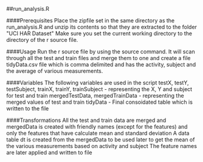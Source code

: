 ##run_analysis.R

####Prerequisites
Place the zipfile set in the same directory as the run_analysis.R and unzip its contents so that they are extracted to the folder
"UCI HAR Dataset"
Make sure you set the current working directory to the directory of the r source file.

####Usage
Run the r source file by using the source command.  It will scan through all the test and train files and merge them to one and
create a file tidyData.csv file which is comma delimited and has the activity, subject and the average of various measurements.

####Variables
The following variables are used in the script
testX, testY, testSubject, trainX, trainY, trainSubject - representing the X, Y and subject for test and train
mergedTestData, mergedTrainData - representing the merged values of test and train
tidyData - Final consoidated table which is written to the file

####Transformations
All the test and train data are merged and mergedData is created with friendly names (except for the features) and only the features that have calculate
mean and standard deviation 
A data table dt is created from the mergedData to be used later to get the mean of the various measurements based on activity and subject
The feature names are later applied and written to file

